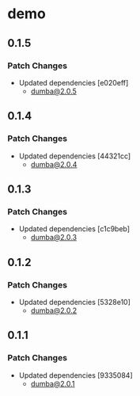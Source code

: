 # demo

## 0.1.5

### Patch Changes

- Updated dependencies [e020eff]
  - dumba@2.0.5

## 0.1.4

### Patch Changes

- Updated dependencies [44321cc]
  - dumba@2.0.4

## 0.1.3

### Patch Changes

- Updated dependencies [c1c9beb]
  - dumba@2.0.3

## 0.1.2

### Patch Changes

- Updated dependencies [5328e10]
  - dumba@2.0.2

## 0.1.1

### Patch Changes

- Updated dependencies [9335084]
  - dumba@2.0.1
